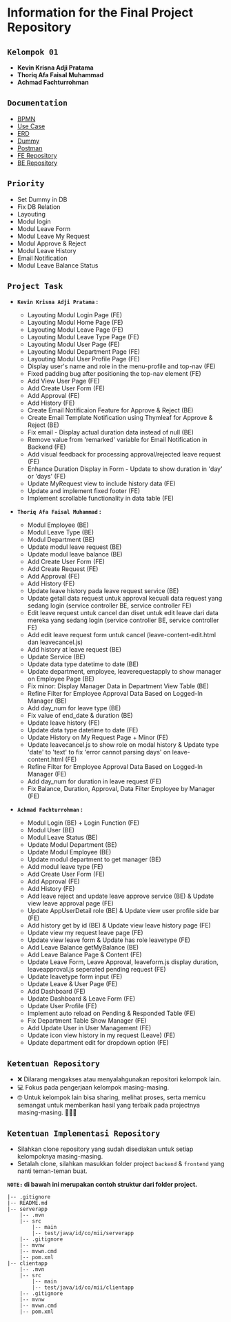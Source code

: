 # Information for the Final Project Repository

## **`Kelompok 01`**

- **Kevin Krisna Adji Pratama**
- **Thoriq Afa Faisal Muhammad**
- **Achmad Fachturrohman**

## **`Documentation`**
- [BPMN](https://drive.google.com/file/d/1oJSDcv9h6t-Qvm9U1OK6CLruCewYmSAu/view?usp=sharing)
- [Use Case](https://drive.google.com/file/d/13ncpCd2m-KqCeqOpfQ4dzMhGBlW8hbet/view?usp=sharing) 
- [ERD](https://drive.google.com/file/d/1EhfinXKSOV_LqwsEaV-a1mKrGZyb1rsI/view?usp=sharing)
- [Dummy](https://docs.google.com/spreadsheets/d/1rRnBC3ivwvBq_UDVmlGPUkv672ncrPyBg3T30WFV7x4/edit?usp=sharing)
- [Postman](https://documenter.getpostman.com/view/23371379/2s93zB4M1n)
- [FE Repository](https://github.com/anonimuslim/fe-final-project-mcc/)
- [BE Repository](https://github.com/anonimuslim/be-final-project-mcc/)

## **`Priority`**
- Set Dummy in DB
- Fix DB Relation
- Layouting
- Modul login
- Modul Leave Form
- Modul Leave My Request
- Modul Approve & Reject
- Modul Leave History
- Email Notification
- Modul Leave Balance Status

## **`Project Task`**
- **`Kevin Krisna Adji Pratama` :**
    - Layouting Modul Login Page (FE)
    - Layouting Modul Home Page (FE)
    - Layouting Modul Leave Page (FE)
    - Layouting Modul Leave Type Page (FE)
    - Layouting Modul User Page (FE)
    - Layouting Modul Department Page (FE)
    - Layouting Modul User Profile Page (FE)
    - Display user's name and role in the menu-profile and top-nav (FE)
    - Fixed padding bug after positioning the top-nav element (FE)
    - Add View User Page (FE)
    - Add Create User Form (FE)
    - Add Approval (FE)
    - Add History (FE)
    - Create Email Notificaion Feature for Approve & Reject (BE)
    - Create Email Template Notification using Thymleaf for Approve & Reject (BE)
    - Fix email - Display actual duration data instead of null (BE)
    - Remove value from 'remarked' variable for Email Notification in Backend (FE)
    - Add visual feedback for processing approval/rejected leave request (FE)
    - Enhance Duration Display in Form - Update to show duration in 'day' or 'days' (FE)
    - Update MyRequest view to include history data (FE)
    - Update and implement fixed footer (FE)
    - Implement scrollable functionality in data table (FE)

- **`Thoriq Afa Faisal Muhammad` :**
    - Modul Employee (BE)
    - Modul Leave Type (BE)
    - Modul Department (BE)
    - Update modul leave request (BE)
    - Update modul leave balance (BE)
    - Add Create User Form (FE)
    - Add Create Request (FE)
    - Add Approval (FE)
    - Add History (FE)
    - Update leave history pada leave request service (BE)
    - Update getall data request untuk approval kecuali data request yang sedang login (service controller BE, service controller FE)
    - Edit leave request untuk cancel dan diset untuk edit leave dari data mereka yang sedang login (service controller BE, service controller FE)
    - Add edit leave request form untuk cancel (leave-content-edit.html dan leavecancel.js)
    - Add history at leave request (BE)
    - Update Service (BE)
    - Update data type datetime to date (BE)
    - Update department, employee, leaverequestapply to show manager on Employee Page (BE)
    - Fix minor: Display Manager Data in Department View Table (BE)
    - Refine Filter for Employee Approval Data Based on Logged-In Manager (BE)
    - Add day_num for leave type (BE)
    - Fix value of end_date & duration (BE)
    - Update leave history (FE)
    - Update data type datetime to date (FE)
    - Update History on My Request Page + Minor (FE)
    - Update leavecancel.js to show role on modal history & Update type 'date' to 'text' to fix 'error cannot parsing days' on leave-content.html (FE)
    - Refine Filter for Employee Approval Data Based on Logged-In Manager (FE)
    - Add day_num for duration in leave request (FE)
    - Fix Balance, Duration, Approval, Data Filter Employee by Manager (FE)

- **`Achmad Fachturrohman` :**
    - Modul Login (BE) + Login Function (FE)
    - Modul User (BE)
    - Modul Leave Status (BE)
    - Update Modul Department (BE)
    - Update Modul Employee (BE)
    - Update modul department to get manager (BE)
    - Add modul leave type (FE)
    - Add Create User Form (FE)
    - Add Approval (FE)
    - Add History (FE)
    - Add leave reject and update leave approve service (BE) & Update view leave approval page (FE)
    - Update AppUserDetail role (BE) & Update view user profile side bar (FE)
    - Add history get by id (BE) & Update view leave history page (FE)
    - Update view my request leave page (FE)
    - Update view leave form & Update has role leavetype (FE)
    - Add Leave Balance getMyBalance (BE)
    - Add Leave Balance Page & Content (FE)
    - Update Leave Form, Leave Approval, leaveform.js display duration, leaveapproval.js seperated pending request (FE)
    - Update leavetype form input (FE)
    - Update Leave & User Page (FE)
    - Add Dashboard (FE)
    - Update Dashboard & Leave Form (FE)
    - Update User Profile (FE)
    - Implement auto reload on Pending & Responded Table (FE)
    - Fix Department Table Show Manager (FE)
    - Add Update User in User Management (FE)
    - Update icon view history in my request (Leave) (FE)
    - Update department edit for dropdown option (FE)

## **`Ketentuan Repository`**

- ❌ Dilarang mengakses atau menyalahgunakan repositori kelompok lain.
- 💻 Fokus pada pengerjaan kelompok masing-masing.
- 🤓 Untuk kelompok lain bisa sharing, melihat proses, serta memicu semangat untuk memberikan hasil yang terbaik pada projectnya masing-masing. 💪💪💪

## **`Ketentuan Implementasi Repository`**

- Silahkan clone repository yang sudah disediakan untuk setiap kelompoknya masing-masing.
- Setalah clone, silahkan masukkan folder project `backend` & `frontend` yang nanti teman-teman buat.

**`NOTE:` di bawah ini merupakan contoh struktur dari folder project.**

```
|-- .gitignore
|-- README.md
|-- serverapp
    |-- .mvn
    |-- src
        |-- main
        |-- test/java/id/co/mii/serverapp
    |-- .gitignore
    |-- mvnw
    |-- mvwn.cmd
    |-- pom.xml
|-- clientapp
    |-- .mvn
    |-- src
        |-- main
        |-- test/java/id/co/mii/clientapp
    |-- .gitignore
    |-- mvnw
    |-- mvwn.cmd
    |-- pom.xml
```
